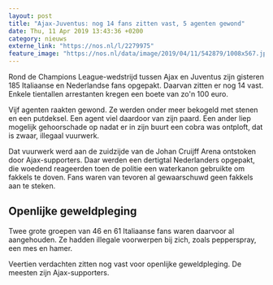 ```yaml
---
layout: post
title: "Ajax-Juventus: nog 14 fans zitten vast, 5 agenten gewond"
date: Thu, 11 Apr 2019 13:43:36 +0200
category: nieuws
externe_link: "https://nos.nl/l/2279975"
feature_image: "https://nos.nl/data/image/2019/04/11/542879/1008x567.jpg"
---
```


<p>Rond de Champions League-wedstrijd tussen Ajax en Juventus zijn gisteren 185 Italiaanse en Nederlandse fans opgepakt. Daarvan zitten er nog 14 vast. Enkele tientallen arrestanten kregen een boete van zo'n 100 euro.</p>
<p>Vijf agenten raakten gewond. Ze werden onder meer bekogeld met stenen en een putdeksel. Een agent viel daardoor van zijn paard. Een ander liep mogelijk gehoorschade op nadat er in zijn buurt een cobra was ontploft, dat is zwaar, illegaal vuurwerk.</p>
<p>Dat vuurwerk werd aan de zuidzijde van de Johan Cruijff Arena ontstoken door Ajax-supporters. Daar werden een dertigtal Nederlanders opgepakt, die woedend reageerden toen de politie een waterkanon gebruikte om fakkels te doven. Fans waren van tevoren al gewaarschuwd geen fakkels aan te steken.</p>
<h2>Openlijke geweldpleging</h2>
<p>Twee grote groepen van 46 en 61 Italiaanse fans waren daarvoor al aangehouden. Ze hadden illegale voorwerpen bij zich, zoals pepperspray, een mes en hamer.</p>
<p>Veertien verdachten zitten nog vast voor openlijke geweldpleging. De meesten zijn Ajax-supporters. </p>

